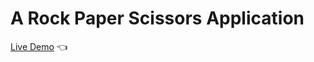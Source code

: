 # A Rock Paper Scissors Application

[Live Demo](https://rps-odin-project.netlify.app) :point_left:
